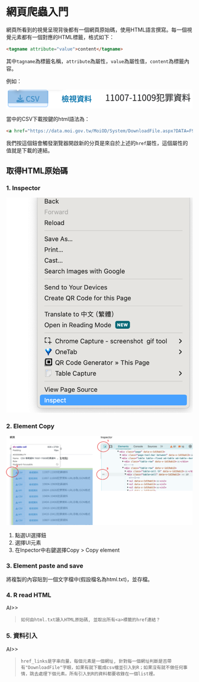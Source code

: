 # 網頁爬蟲入門

網頁所看到的視覺呈現背後都有一個網頁原始碼，使用HTML語言撰寫。每一個視覺元素都有一個對應的HTML標籤，格式如下：

```html
<tagname attribute="value">content</tagname>
```

其中`tagname`為標籤名稱，`attribute`為屬性，`value`為屬性值，`content`為標籤內容。

例如：

![](../img/2024-05-31-13-06-03.png)

當中的CSV下載按鍵的html語法為：

```html
<a href="https://data.moi.gov.tw/MoiOD/System/DownloadFile.aspx?DATA=F9D48036-DDE3-452A-8FD7-6437D6C39104" title="CSV下載檔案" target="_blank" data-v-1d19ab13="">...</a>
```

我們按這個鈕會觸發瀏覽器開啟新的分頁是來自於上述的`href`屬性，這個屬性的值就是下載的連結。

## 取得HTML原始碼

### 1. Inspector

![](../img/2024-05-31-13-22-34.png)

### 2. Element Copy

![](../img/how-to-get-html.png)

  1. 點選UI選擇鈕
  2. 選擇UI元素
  3. 在Inpector中右鍵選擇Copy > Copy element

### 3. Element paste and save

將複製的內容貼到一個文字檔中(假設檔名為html.txt)，並存檔。

### 4. R read HTML

AI>>
> ```如何由html.txt讀入HTML原始碼, 並取出所有<a>標籤的href連結？```


### 5. 資料引入

AI>>
> ```href_links是字串向量，每個元素是一個網址, 針對每一個網址判斷是否帶有"DownloadFile"字眼，如果有就下載成csv檔並引入到R；如果沒有就不做任何事情，跳去處理下個元素。所有引入到R的資料都要收錄在一個list裡。```